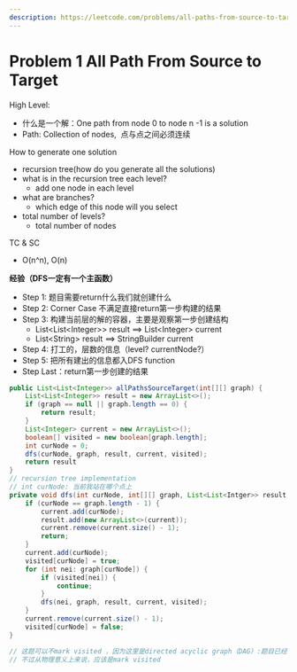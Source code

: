 ```yaml
---
description: https://leetcode.com/problems/all-paths-from-source-to-target/
---
```


# Problem 1 All Path From Source to Target

High Level:

* 什么是一个解：One path from node 0 to node n -1 is a solution
* Path: Collection of nodes,  点与点之间必须连续



How to generate one solution

* recursion tree(how do you generate all the solutions)
* what is in the recursion tree each level?
  * add one node in each level
* what are branches?
  * which edge of this node will you select
* total number of levels?
  * total number of nodes

TC & SC

* O(n^n), O(n)



**经验（DFS一定有一个主函数）**

* &#x20;Step 1: 题目需要return什么我们就创建什么
* Step 2: Corner Case 不满足直接return第一步构建的结果
* Step 3: 构建当前层的解的容器，主要是观察第一步创建结构
  * List\<List\<Integer>> result ==> List\<Integer> current
  * List\<String> result ==> StringBuilder current
* Step 4: 打工的，层数的信息（level? currentNode?）
* Step 5: 把所有建出的信息都入DFS function
* Step Last：return第一步创建的结果



```java
public List<List<Integer>> allPathsSourceTarget(int[][] graph) {
    List<List<Integer>> result = new ArrayList<>();
    if (graph == null || graph.length == 0) {
        return result;
    }
    List<Integer> current = new ArrayList<>();
    boolean[] visited = new boolean[graph.length];
    int curNode = 0;
    dfs(curNode, graph, result, current, visited);
    return result
}
// recursion tree implementation
// int curNode: 当前我站在哪个点上
private void dfs(int curNode, int[][] graph, List<List<Intger>> result, List<Integer> current, boolean[] visited) {
    if (curNode == graph.length - 1) {
        current.add(curNode);
        result.add(new ArrayList<>(current));
        current.remove(current.size() - 1);
        return;
    }
    current.add(curNode);
    visited[curNode] = true; 
    for (int nei: graph[curNode]) {
        if (visited[nei]) {
            continue;
        }
        dfs(nei, graph, result, current, visited);
    }
    current.remove(current.size() - 1);
    visited[curNode] = false;
}

// 这题可以不mark visited ，因为这里是directed acyclic graph（DAG）:题目已经明确说明了是一个有向无环图，也就是说我们沿着方向走，只要没有自环是不会走出环的。
// 不过从物理意义上来说，应该是mark visited
```
